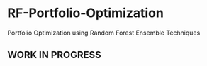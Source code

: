 # RF-Portfolio-Optimization
Portfolio Optimization using Random Forest Ensemble Techniques

## WORK IN PROGRESS
